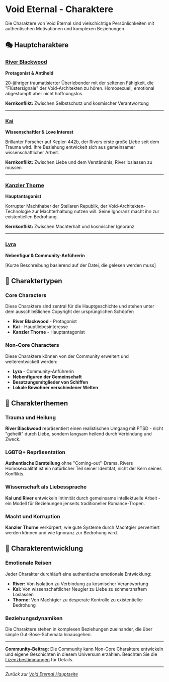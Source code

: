 # Void Eternal - Charaktere

Die Charaktere von Void Eternal sind vielschichtige Persönlichkeiten mit authentischen Motivationen und komplexen Beziehungen.

## 🎭 Hauptcharaktere

### [River Blackwood](./characters/River-Blackwood.md)
**Protagonist & Antiheld**

20-jähriger traumatisierter Überlebender mit der seltenen Fähigkeit, die "Flüstersignale" der Void-Architekten zu hören. Homosexuell, emotional abgestumpft aber nicht hoffnungslos.

**Kernkonflikt:** Zwischen Selbstschutz und kosmischer Verantwortung

---

### [Kai](./characters/Kai.md)
**Wissenschaftler & Love Interest**

Brillanter Forscher auf Kepler-442b, der Rivers erste große Liebe seit dem Trauma wird. Ihre Beziehung entwickelt sich aus gemeinsamer wissenschaftlicher Arbeit.

**Kernkonflikt:** Zwischen Liebe und dem Verständnis, River loslassen zu müssen

---

### [Kanzler Thorne](./characters/Kanzler-Thorne.md)
**Hauptantagonist**

Korrupter Machthaber der Stellaren Republik, der Void-Architekten-Technologie zur Machterhaltung nutzen will. Seine Ignoranz macht ihn zur existentiellen Bedrohung.

**Kernkonflikt:** Zwischen Machterhalt und kosmischer Ignoranz

---

### [Lyra](./characters/Lyra.md)
**Nebenfigur & Community-Anführerin**

[Kurze Beschreibung basierend auf der Datei, die gelesen werden muss]

## 👥 Charaktertypen

### Core Characters
Diese Charaktere sind zentral für die Hauptgeschichte und stehen unter dem ausschließlichen Copyright der ursprünglichen Schöpfer:

- **River Blackwood** - Protagonist
- **Kai** - Hauptliebesinteresse  
- **Kanzler Thorne** - Hauptantagonist

### Non-Core Characters
Diese Charaktere können von der Community erweitert und weiterentwickelt werden:

- **Lyra** - Community-Anführerin
- **Nebenfiguren der Gemeinschaft**
- **Besatzungsmitglieder von Schiffen**
- **Lokale Bewohner verschiedener Welten**

## 🌟 Charakterthemen

### Trauma und Heilung
**River Blackwood** repräsentiert einen realistischen Umgang mit PTSD - nicht "geheilt" durch Liebe, sondern langsam heilend durch Verbindung und Zweck.

### LGBTQ+ Repräsentation
**Authentische Darstellung** ohne "Coming-out"-Drama. Rivers Homosexualität ist ein natürlicher Teil seiner Identität, nicht der Kern seines Konflikts.

### Wissenschaft als Liebessprache
**Kai und River** entwickeln Intimität durch gemeinsame intellektuelle Arbeit - ein Modell für Beziehungen jenseits traditioneller Romance-Tropen.

### Macht und Korruption
**Kanzler Thorne** verkörpert, wie gute Systeme durch Machtgier pervertiert werden können und wie Ignoranz zur Bedrohung wird.

## 🎯 Charakterentwicklung

### Emotionale Reisen
Jeder Charakter durchläuft eine authentische emotionale Entwicklung:

- **River:** Von Isolation zu Verbindung zu kosmischer Verantwortung
- **Kai:** Von wissenschaftlicher Neugier zu Liebe zu schmerzhaftem Loslassen  
- **Thorne:** Von Machtgier zu desperate Kontrolle zu existentieller Bedrohung

### Beziehungsdynamiken
Die Charaktere stehen in komplexen Beziehungen zueinander, die über simple Gut-Böse-Schemata hinausgehen.

---

**Community-Beitrag:** 
Die Community kann Non-Core Charaktere entwickeln und eigene Geschichten in diesem Universum erzählen. Beachten Sie die [Lizenzbestimmungen](./Void-Eternal-License.md) für Details.

---

*Zurück zur [Void Eternal Hauptseite](./Void-Eternal-Home.md)*